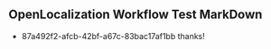 ## OpenLocalization Workflow Test MarkDown
* 87a492f2-afcb-42bf-a67c-83bac17af1bb 
thanks!<!--HONumber=Mar16_HO2-->
